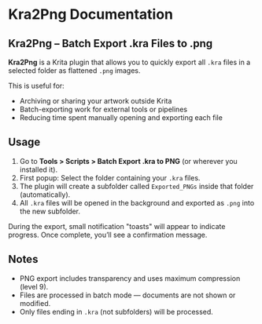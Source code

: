 # Kra2Png Documentation

## Kra2Png – Batch Export .kra Files to .png

**Kra2Png** is a Krita plugin that allows you to quickly export all `.kra` files in a selected folder as flattened `.png` images.

This is useful for:

- Archiving or sharing your artwork outside Krita
- Batch-exporting work for external tools or pipelines
- Reducing time spent manually opening and exporting each file

## Usage

1. Go to **Tools > Scripts > Batch Export .kra to PNG** (or wherever you installed it).
2. First popup: Select the folder containing your `.kra` files.
3. The plugin will create a subfolder called `Exported_PNGs` inside that folder (automatically).
4. All `.kra` files will be opened in the background and exported as `.png` into the new subfolder.

During the export, small notification "toasts" will appear to indicate progress. Once complete, you’ll see a confirmation message.

## Notes

- PNG export includes transparency and uses maximum compression (level 9).
- Files are processed in batch mode — documents are not shown or modified.
- Only files ending in `.kra` (not subfolders) will be processed.
